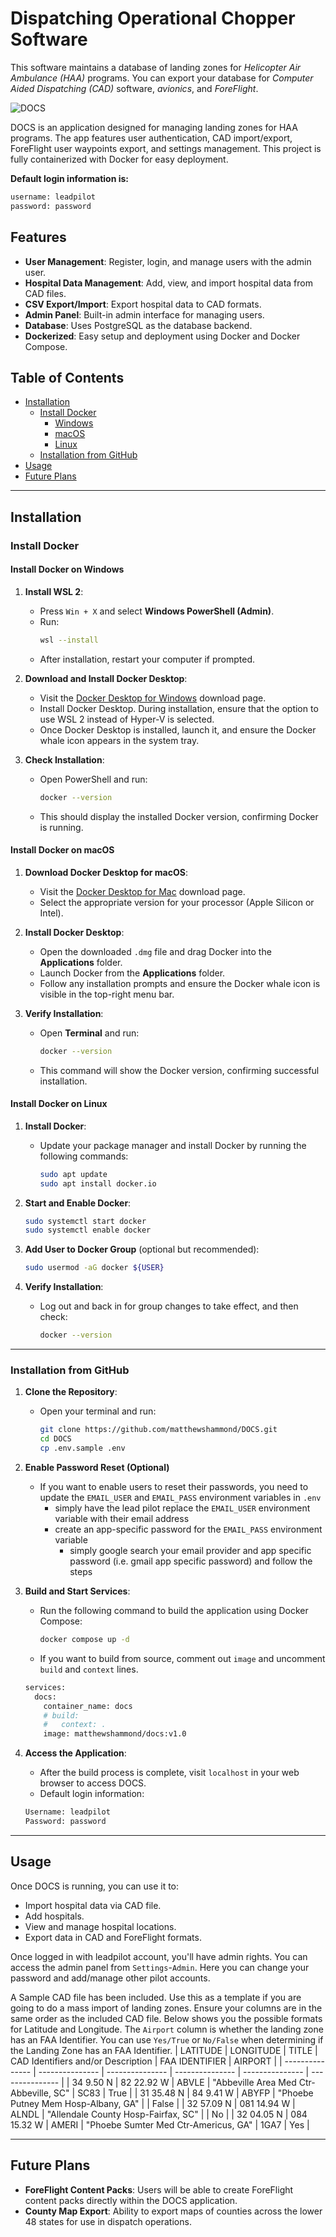 # Dispatching Operational Chopper Software

This software maintains a database of landing zones for _Helicopter Air Ambulance (HAA)_ programs. You can export your database for _Computer Aided Dispatching (CAD)_ software, _avionics_, and _ForeFlight_.

![DOCS](https://raw.githubusercontent.com/matthewshammond/docs/main/docs/docs_app/static/docs_app/docs.png)

DOCS is an application designed for managing landing zones for HAA programs. The app features user authentication, CAD import/export, ForeFlight user waypoints export, and settings management. This project is fully containerized with Docker for easy deployment.

**Default login information is:**

```bash
username: leadpilot
password: password
```

## Features

- **User Management**: Register, login, and manage users with the admin user.
- **Hospital Data Management**: Add, view, and import hospital data from CAD files.
- **CSV Export/Import**: Export hospital data to CAD formats.
- **Admin Panel**: Built-in admin interface for managing users.
- **Database**: Uses PostgreSQL as the database backend.
- **Dockerized**: Easy setup and deployment using Docker and Docker Compose.

## Table of Contents

- [Installation](#installation)
  - [Install Docker](#install-docker)
    - [Windows](#install-docker-on-windows)
    - [macOS](#install-docker-on-macos)
    - [Linux](#install-docker-on-linux)
  - [Installation from GitHub](#installation-from-github)
- [Usage](#usage)
- [Future Plans](#future-plans)

---

## Installation

### Install Docker

#### Install Docker on Windows

1. **Install WSL 2**:

   - Press `Win + X` and select **Windows PowerShell (Admin)**.
   - Run:
     ```bash
     wsl --install
     ```
   - After installation, restart your computer if prompted.

2. **Download and Install Docker Desktop**:

   - Visit the [Docker Desktop for Windows](https://www.docker.com/products/docker-desktop) download page.
   - Install Docker Desktop. During installation, ensure that the option to use WSL 2 instead of Hyper-V is selected.
   - Once Docker Desktop is installed, launch it, and ensure the Docker whale icon appears in the system tray.

3. **Check Installation**:
   - Open PowerShell and run:
     ```bash
     docker --version
     ```
   - This should display the installed Docker version, confirming Docker is running.

#### Install Docker on macOS

1. **Download Docker Desktop for macOS**:

   - Visit the [Docker Desktop for Mac](https://www.docker.com/products/docker-desktop) download page.
   - Select the appropriate version for your processor (Apple Silicon or Intel).

2. **Install Docker Desktop**:

   - Open the downloaded `.dmg` file and drag Docker into the **Applications** folder.
   - Launch Docker from the **Applications** folder.
   - Follow any installation prompts and ensure the Docker whale icon is visible in the top-right menu bar.

3. **Verify Installation**:
   - Open **Terminal** and run:
     ```bash
     docker --version
     ```
   - This command will show the Docker version, confirming successful installation.

#### Install Docker on Linux

1. **Install Docker**:

   - Update your package manager and install Docker by running the following commands:
     ```bash
     sudo apt update
     sudo apt install docker.io
     ```

2. **Start and Enable Docker**:

   ```bash
   sudo systemctl start docker
   sudo systemctl enable docker
   ```

3. **Add User to Docker Group** (optional but recommended):

   ```bash
   sudo usermod -aG docker ${USER}
   ```

4. **Verify Installation**:
   - Log out and back in for group changes to take effect, and then check:
     ```bash
     docker --version
     ```

---

### Installation from GitHub

1. **Clone the Repository**:

   - Open your terminal and run:
     ```bash
     git clone https://github.com/matthewshammond/DOCS.git
     cd DOCS
     cp .env.sample .env
     ```

2. **Enable Password Reset (Optional)**

   - If you want to enable users to reset their passwords, you need to update the `EMAIL_USER` and `EMAIL_PASS` environment variables in `.env`
     - simply have the lead pilot replace the `EMAIL_USER` environment variable with their email address
     - create an app-specific password for the `EMAIL_PASS` environment variable
       - simply google search your email provider and app specific password (i.e. gmail app specific password) and follow the steps

3. **Build and Start Services**:

   - Run the following command to build the application using Docker Compose:
     ```bash
     docker compose up -d
     ```
   - If you want to build from source, comment out `image` and uncomment `build` and `context` lines.

   ```bash
   services:
     docs:
       container_name: docs
       # build:
       #   context: .
       image: matthewshammond/docs:v1.0
   ```

4. **Access the Application**:

   - After the build process is complete, visit `localhost` in your web browser to access DOCS.
   - Default login information:

   ```bash
   Username: leadpilot
   Password: password
   ```

---

## Usage

Once DOCS is running, you can use it to:

- Import hospital data via CAD file.
- Add hospitals.
- View and manage hospital locations.
- Export data in CAD and ForeFlight formats.

Once logged in with leadpilot account, you'll have admin rights. You can access the admin panel from `Settings`-`Admin`. Here you can change your password and add/manage other pilot accounts.

A Sample CAD file has been included. Use this as a template if you are going to do a mass import of landing zones. Ensure your columns are in the same order as the included CAD file. Below shows you the possible formats for Latitude and Longitude. The `Airport` column is whether the landing zone has an FAA Identifier. You can use `Yes/True` or `No/False` when determining if the Landing Zone has an FAA Identifier.
| LATITUDE | LONGITUDE | TITLE | CAD Identifiers and/or Description | FAA IDENTIFIER | AIRPORT |
| --------------- | --------------- | --------------- | --------------- | --------------- | --------------- |
| 34 9.50 N | 82 22.92 W | ABVLE | "Abbeville Area Med Ctr-Abbeville, SC" | SC83 | True |
| 31 35.48 N | 84 9.41 W | ABYFP | "Phoebe Putney Mem Hosp-Albany, GA" | | False |
| 32 57.09 N | 081 14.94 W | ALNDL | "Allendale County Hosp-Fairfax, SC" | | No |
| 32 04.05 N | 084 15.32 W | AMERI | "Phoebe Sumter Med Ctr-Americus, GA" | 1GA7 | Yes |

---

## Future Plans

- **ForeFlight Content Packs**: Users will be able to create ForeFlight content packs directly within the DOCS application.
- **County Map Export**: Ability to export maps of counties across the lower 48 states for use in dispatch operations.
